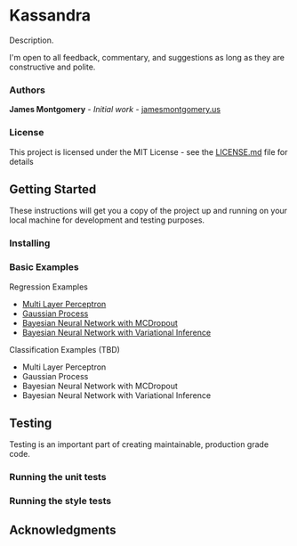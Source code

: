 # Kassandra

Description.

I'm open to all feedback, commentary, and suggestions as long as they are constructive and polite.

### Authors

**James Montgomery** - *Initial work* - [jamesmontgomery.us](http://jamesmontgomery.us)

### License

This project is licensed under the MIT License - see the [LICENSE.md](LICENSE.md) file for details

## Getting Started

These instructions will get you a copy of the project up and running on your local machine for development and testing purposes.

### Installing


### Basic Examples

Regression Examples
* [Multi Layer Perceptron](https://github.com/James-Montgomery/kassandra/tree/master/docs/examples/Regression/Multi_Layer_Perceptron.ipynb)
* [Gaussian Process](https://github.com/James-Montgomery/kassandra/tree/master/docs/examples/Regression/Gaussian_Process.ipynb)
* [Bayesian Neural Network with MCDropout](https://github.com/James-Montgomery/kassandra/tree/master/docs/examples/Regression/Bayesian_Network_Dropout.ipynb)
* [Bayesian Neural Network with Variational Inference](https://github.com/James-Montgomery/kassandra/tree/master/docs/examples/Regression/Bayesian_Network_Variational_Inference.ipynb)

Classification Examples (TBD)
* Multi Layer Perceptron
* Gaussian Process
* Bayesian Neural Network with MCDropout
* Bayesian Neural Network with Variational Inference

## Testing

Testing is an important part of creating maintainable, production grade code.

### Running the unit tests


### Running the style tests


## Acknowledgments
